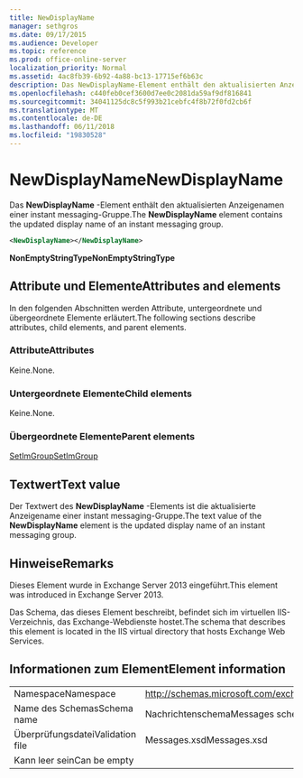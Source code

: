 ```yaml
---
title: NewDisplayName
manager: sethgros
ms.date: 09/17/2015
ms.audience: Developer
ms.topic: reference
ms.prod: office-online-server
localization_priority: Normal
ms.assetid: 4ac8fb39-6b92-4a88-bc13-17715ef6b63c
description: Das NewDisplayName-Element enthält den aktualisierten Anzeigenamen einer instant messaging-Gruppe.
ms.openlocfilehash: c440feb0cef3600d7ee0c2081da59af9df816841
ms.sourcegitcommit: 34041125dc8c5f993b21cebfc4f8b72f0fd2cb6f
ms.translationtype: MT
ms.contentlocale: de-DE
ms.lasthandoff: 06/11/2018
ms.locfileid: "19830528"
---
```

# <a name="newdisplayname"></a><span data-ttu-id="5d18e-103">NewDisplayName</span><span class="sxs-lookup"><span data-stu-id="5d18e-103">NewDisplayName</span></span>

<span data-ttu-id="5d18e-104">Das **NewDisplayName** -Element enthält den aktualisierten Anzeigenamen einer instant messaging-Gruppe.</span><span class="sxs-lookup"><span data-stu-id="5d18e-104">The **NewDisplayName** element contains the updated display name of an instant messaging group.</span></span> 
  
```XML
<NewDisplayName></NewDisplayName>
```

 <span data-ttu-id="5d18e-105">**NonEmptyStringType**</span><span class="sxs-lookup"><span data-stu-id="5d18e-105">**NonEmptyStringType**</span></span>
## <a name="attributes-and-elements"></a><span data-ttu-id="5d18e-106">Attribute und Elemente</span><span class="sxs-lookup"><span data-stu-id="5d18e-106">Attributes and elements</span></span>

<span data-ttu-id="5d18e-107">In den folgenden Abschnitten werden Attribute, untergeordnete und übergeordnete Elemente erläutert.</span><span class="sxs-lookup"><span data-stu-id="5d18e-107">The following sections describe attributes, child elements, and parent elements.</span></span>
  
### <a name="attributes"></a><span data-ttu-id="5d18e-108">Attribute</span><span class="sxs-lookup"><span data-stu-id="5d18e-108">Attributes</span></span>

<span data-ttu-id="5d18e-109">Keine.</span><span class="sxs-lookup"><span data-stu-id="5d18e-109">None.</span></span>
  
### <a name="child-elements"></a><span data-ttu-id="5d18e-110">Untergeordnete Elemente</span><span class="sxs-lookup"><span data-stu-id="5d18e-110">Child elements</span></span>

<span data-ttu-id="5d18e-111">Keine.</span><span class="sxs-lookup"><span data-stu-id="5d18e-111">None.</span></span>
  
### <a name="parent-elements"></a><span data-ttu-id="5d18e-112">Übergeordnete Elemente</span><span class="sxs-lookup"><span data-stu-id="5d18e-112">Parent elements</span></span>

[<span data-ttu-id="5d18e-113">SetImGroup</span><span class="sxs-lookup"><span data-stu-id="5d18e-113">SetImGroup</span></span>](setimgroup.md)
  
## <a name="text-value"></a><span data-ttu-id="5d18e-114">Textwert</span><span class="sxs-lookup"><span data-stu-id="5d18e-114">Text value</span></span>

<span data-ttu-id="5d18e-115">Der Textwert des **NewDisplayName** -Elements ist die aktualisierte Anzeigename einer instant messaging-Gruppe.</span><span class="sxs-lookup"><span data-stu-id="5d18e-115">The text value of the **NewDisplayName** element is the updated display name of an instant messaging group.</span></span> 
  
## <a name="remarks"></a><span data-ttu-id="5d18e-116">Hinweise</span><span class="sxs-lookup"><span data-stu-id="5d18e-116">Remarks</span></span>

<span data-ttu-id="5d18e-117">Dieses Element wurde in Exchange Server 2013 eingeführt.</span><span class="sxs-lookup"><span data-stu-id="5d18e-117">This element was introduced in Exchange Server 2013.</span></span>
  
<span data-ttu-id="5d18e-118">Das Schema, das dieses Element beschreibt, befindet sich im virtuellen IIS-Verzeichnis, das Exchange-Webdienste hostet.</span><span class="sxs-lookup"><span data-stu-id="5d18e-118">The schema that describes this element is located in the IIS virtual directory that hosts Exchange Web Services.</span></span>
  
## <a name="element-information"></a><span data-ttu-id="5d18e-119">Informationen zum Element</span><span class="sxs-lookup"><span data-stu-id="5d18e-119">Element information</span></span>

|||
|:-----|:-----|
|<span data-ttu-id="5d18e-120">Namespace</span><span class="sxs-lookup"><span data-stu-id="5d18e-120">Namespace</span></span>  <br/> |http://schemas.microsoft.com/exchange/services/2006/messages  <br/> |
|<span data-ttu-id="5d18e-121">Name des Schemas</span><span class="sxs-lookup"><span data-stu-id="5d18e-121">Schema name</span></span>  <br/> |<span data-ttu-id="5d18e-122">Nachrichtenschema</span><span class="sxs-lookup"><span data-stu-id="5d18e-122">Messages schema</span></span>  <br/> |
|<span data-ttu-id="5d18e-123">Überprüfungsdatei</span><span class="sxs-lookup"><span data-stu-id="5d18e-123">Validation file</span></span>  <br/> |<span data-ttu-id="5d18e-124">Messages.xsd</span><span class="sxs-lookup"><span data-stu-id="5d18e-124">Messages.xsd</span></span>  <br/> |
|<span data-ttu-id="5d18e-125">Kann leer sein</span><span class="sxs-lookup"><span data-stu-id="5d18e-125">Can be empty</span></span>  <br/> ||
   


